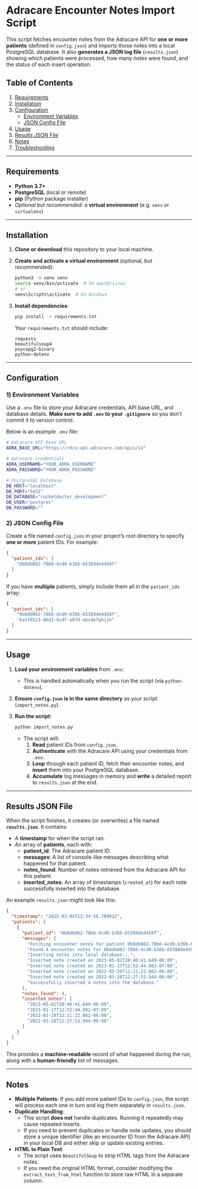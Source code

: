 # Adracare Encounter Notes Import Script

This script fetches encounter notes from the Adracare API for **one or more patients** (defined in `config.json`) and imports those notes into a local PostgreSQL database. It also **generates a JSON log file** (`results.json`) showing which patients were processed, how many notes were found, and the status of each insert operation.

## Table of Contents

1. [Requirements](#requirements)  
2. [Installation](#installation)  
3. [Configuration](#configuration)  
    - [Environment Variables](#environment-variables)  
    - [JSON Config File](#json-config-file)  
4. [Usage](#usage)  
5. [Results JSON File](#results-json-file)  
6. [Notes](#notes)  
7. [Troubleshooting](#troubleshooting)

---

## Requirements

- **Python 3.7+**  
- **PostgreSQL** (local or remote)  
- **pip** (Python package installer)  
- *Optional but recommended:* a **virtual environment** (e.g. `venv` or `virtualenv`)

---

## Installation

1. **Clone or download** this repository to your local machine.

2. **Create and activate a virtual environment** (optional, but recommended):
   ```bash
   python3 -m venv venv
   source venv/bin/activate  # On macOS/Linux
   # or
   venv\Scripts\activate  # On Windows
   ```

3. **Install dependencies**:
   ```bash
   pip install -r requirements.txt
   ```
   Your `requirements.txt` should include:
   ```
   requests
   beautifulsoup4
   psycopg2-binary
   python-dotenv
   ```

---

## Configuration

### 1) Environment Variables

Use a `.env` file to store your Adracare credentials, API base URL, and database details. **Make sure to add `.env` to your `.gitignore`** so you don’t commit it to version control.

Below is an example `.env` file:

```bash
# Adracare API base URL
ADRA_BASE_URL="https://rdca-api.adracare.com/apis/v2"

# Adracare credentials
ADRA_USERNAME="YOUR_ADRA_USERNAME"
ADRA_PASSWORD="YOUR_ADRA_PASSWORD"

# PostgreSQL Database
DB_HOST="localhost"
DB_PORT="5432"
DB_DATABASE="rocketdoctor_development"
DB_USER="postgres"
DB_PASSWORD=""
```

### 2) JSON Config File

Create a file named `config.json` in your project’s root directory to specify **one or more** patient IDs. For example:

```json
{
  "patient_ids": [
    "0b8db062-78b6-4cd0-b36b-65388de4458f"
  ]
}
```

If you have **multiple** patients, simply include them all in the `patient_ids` array:

```json
{
  "patient_ids": [
    "0b8db062-78b6-4cd0-b36b-65388de4458f",
    "6a1f0123-86d1-4cdf-a87d-abcdefghijk"
  ]
}
```

---

## Usage

1. **Load your environment variables** from `.env`:
   - This is handled automatically when you run the script (via `python-dotenv`).

2. **Ensure `config.json` is in the same directory** as your script (`import_notes.py`).  

3. **Run the script**:
   ```bash
   python import_notes.py
   ```
   - The script will:
     1. **Read** patient IDs from `config.json`.
     2. **Authenticate** with the Adracare API using your credentials from `.env`.
     3. **Loop** through each patient ID, fetch their encounter notes, and **insert** them into your PostgreSQL database.
     4. **Accumulate** log messages in memory and **write** a detailed report to `results.json` at the end.

---

## Results JSON File

When the script finishes, it creates (or overwrites) a file named **`results.json`**. It contains:

- A **timestamp** for when the script ran.
- An array of **patients**, each with:
  - **patient_id**: The Adracare patient ID.
  - **messages**: A list of console-like messages describing what happened for that patient.
  - **notes_found**: Number of notes retrieved from the Adracare API for this patient.
  - **inserted_notes**: An array of timestamps (`created_at`) for each note successfully inserted into the database.

An example `results.json` might look like this:

```json
{
  "timestamp": "2025-03-04T12:34:56.789012",
  "patients": [
    {
      "patient_id": "0b8db062-78b6-4cd0-b36b-65388de4458f",
      "messages": [
        "Fetching encounter notes for patient 0b8db062-78b6-4cd0-b36b-65388de4458f...",
        "Found 4 encounter notes for 0b8db062-78b6-4cd0-b36b-65388de4458f.",
        "Inserting notes into local database...",
        "Inserted note created on 2023-05-01T20:40:41.649-06:00",
        "Inserted note created on 2023-01-17T12:52:44.982-07:00",
        "Inserted note created on 2022-03-29T12:11:22.062-06:00",
        "Inserted note created on 2022-03-28T12:27:53.944-06:00",
        "Successfully inserted 4 notes into the database."
      ],
      "notes_found": 4,
      "inserted_notes": [
        "2023-05-01T20:40:41.649-06:00",
        "2023-01-17T12:52:44.982-07:00",
        "2022-03-29T12:11:22.062-06:00",
        "2022-03-28T12:27:53.944-06:00"
      ]
    }
  ]
}
```

This provides a **machine-readable** record of what happened during the run, along with a **human-friendly** list of messages.

---

## Notes

- **Multiple Patients**: If you add more patient IDs to `config.json`, the script will process each one in turn and log them separately in `results.json`.
- **Duplicate Handling**:  
  - This script **does not** handle duplicates. Running it repeatedly may cause repeated inserts.  
  - If you need to prevent duplicates or handle note updates, you should store a unique identifier (like an encounter ID from the Adracare API) in your local DB and either skip or update existing entries.
- **HTML to Plain Text**:  
  - The script uses `BeautifulSoup` to strip HTML tags from the Adracare notes.  
  - If you need the original HTML format, consider modifying the `extract_text_from_html` function to store raw HTML in a separate column.
